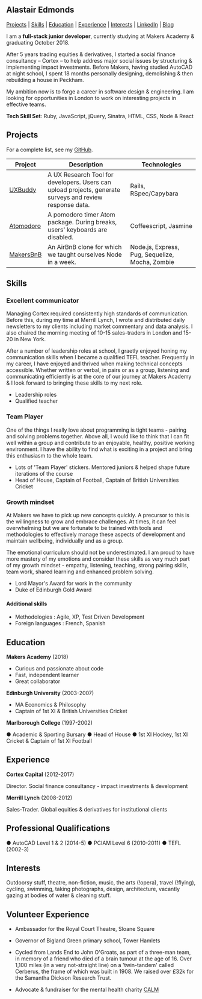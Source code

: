 ## Alastair Edmonds


[Projects](#projects) | [Skills](#skills) | [Education](#education) | [Experience](#experience) | [Interests](#interests) | [LinkedIn](https://www.linkedin.com/in/alastairedmonds/) | [Blog](https://medium.com/@alastair2D)

I am a **full-stack junior developer**, currently studying at Makers Academy & graduating October 2018.

After 5 years trading equities & derivatives, I started a social finance consultancy – Cortex – to help address major social issues by structuring & implementing impact investments.  Before Makers, having studied AutoCAD at night school, I spent 18 months personally designing, demolishing & then rebuilding a house in Peckham.  

My ambition now is to forge a career in software design & engineering.  I am looking for opportunities in London to work on interesting projects in effective teams.

**Tech Skill Set**: Ruby, JavaScript, jQuery, Sinatra, HTML, CSS, Node & React


## Projects

  For a complete list, see my [GitHub](https://github.com/Alastair3D?tab=repositories).

  | Project   | Description | Technologies |
  |---        |---         |---           |
  | [UXBuddy](https://www.github.com/uxbuddy/uxbuddy) | A UX Research Tool for developers. Users can upload projects, generate surveys and review response data. | Rails, RSpec/Capybara |
  |[Atomodoro](https://www.github.com/lsewilson/atomodoro)| A pomodoro timer Atom package. During breaks, users' keyboards are disabled. | Coffeescript, Jasmine|
  | [MakersBnB](https://github.com/lsewilson/makers-bnb) | An AirBnB clone for which we taught ourselves Node in a week. | Node.js, Express, Pug, Sequelize, Mocha, Zombie |  


## Skills

### Excellent communicator

Managing Cortex required consistently high standards of communication. Before this, during my time at Merrill Lynch, I wrote and distributed daily newsletters to my clients including market commentary and data analysis.  I also chaired the morning meeting of 10-15 sales-traders in London and 15-20 in New York.

After a number of leadership roles at school, I graetly enjoyed honing my communication skills when I became a qualified TEFL teacher.  Frequently in my career, I have enjoyed and thrived when making technical concepts accessible.  Whether written or verbal, in pairs or as a group, listening and communicating efficiently is at the core of our journey at Makers Academy & I look forward to bringing these skills to my next role.

- Leadership roles
- Qualified teacher


### Team Player

One of the things I really love about programming is tight teams - pairing and solving problems together.  Above all, I would like to think that I can fit well within a group and contribute to an enjoyable, healthy, positive working environment.  I have the ability to find what is exciting in a project and bring this enthusiasm to the whole team.  

- Lots of 'Team Player' stickers. Mentored juniors & helped shape future iterations of the course
- Head of House, Captain of Football, Captain of British Universities Cricket


### Growth mindset

At Makers we have to pick up new concepts quickly. A precursor to this is the willingness to grow and embrace challenges. At times, it can feel overwhelming but we are fortunate to be trained with tools and methodologies to effectively manage these aspects of development and maintain wellbeing, individually and as a group.

The emotional curriculum should not be underestimated.  I am proud to have more mastery of my emotions and consider these skills as very much part of my growth mindset - empathy, listening, teaching, strong pairing skills, team work, shared learning and enhanced problem solving.  

- Lord Mayor's Award for work in the community
- Duke of Edinburgh Gold Award


#### Additional skills

 - Methodologies : Agile, XP, Test Driven Development
 - Foreign languages : French, Spanish


## Education

**Makers Academy** (2018)

- Curious and passionate about code
- Fast, independent learner
- Great collaborator

**Edinburgh University** (2003-2007)

- MA Economics & Philosophy
- Captain of 1st XI & British Universities Cricket

 **Marlborough College** (1997-2002)

● Academic & Sporting Bursary  ● Head of House  ● 1st XI Hockey, 1st XI Cricket & Captain of 1st XI Football


## Experience

**Cortex Capital** (2012-2017)

Director.  Social finance consultancy - impact investments & development

**Merrill Lynch** (2008-2012)

Sales-Trader.  Global equities & derivatives for institutional clients



## Professional Qualifications

● AutoCAD Level 1 & 2 (2014-5)  ● PCIAM Level 6 (2010-2011)  ● TEFL (2002-3)


## Interests

Outdoorsy stuff, theatre, non-fiction, music, the arts (!opera), travel (!flying), cycling, swimming, taking photographs, design, architecture, vacantly gazing at bodies of water & cleaning stuff.


## Volunteer Experience

- Ambassador for the Royal Court Theatre, Sloane Square

- Governor of Bigland Green primary school, Tower Hamlets

- Cycled from Lands End to John O'Groats, as part of a three-man team, in memory of a friend who died of a brain tumour at the age of 16.  Over 1,100 miles (in a very not-straight line) on a 'twin-tandem' called Cerberus, the frame of which was built in 1908.  We raised over £32k for the Samantha Dickson Research Trust.  

- Advocate & fundraiser for the mental health charity [CALM](https://www.thecalmzone.net)
